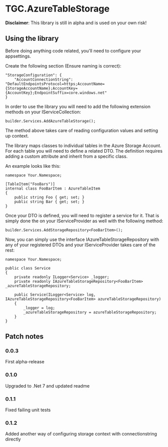 # TGC.AzureTableStorage

**Disclaimer**: This library is still in alpha and is used on your own risk!

## Using the library

Before doing anything code related, you'll need to configure your appsettings.

Create the following section (Ensure naming is correct):

	"StorageConfiguration": {
		"AccountConnectionString": "DefaultEndpointsProtocol=https;AccountName={StorageAccountName};AccountKey={AccountKey};EndpointSuffix=core.windows.net"
	}

In order to use the library you will need to add the following extension methods on your IServiceCollection:

	builder.Services.AddAzureTableStorage();

The method above takes care of reading configuration values and setting up context.

The library maps classes to individual tables in the Azure Storage Account. For each table you will need to define a related DTO. The definition requires adding a custom attribute and inherit from a specific class.

An example looks like this:

	namespace Your.Namespace;

	[TableItem("FooBars")]
	internal class FooBarItem : AzureTableItem
	{
		public string Foo { get; set; }
		public string Bar { get; set; }
	}

Once your DTO is defined, you will need to register a service for it. That is simply done the on your IServiceProvider as well with the following method:

	builder.Services.AddStorageRepository<FooBarItem>();

Now, you can simply use the interface IAzureTableStorageRepository with any of your registered DTOs and your IServiceProvider takes care of the rest:

	namespace Your.Namespace;

	public class Service
	{
		private readonly ILogger<Service> _logger;
		private readonly IAzureTableStorageRepository<FooBarItem> _azureTableStorageRepository;

		public Service(ILogger<Service> log, IAzureTableStorageRepository<FooBarItem> azureTableStorageRepository)
		{
			_logger = log;
			_azureTableStorageRepository = azureTableStorageRepository;
		}
	}

## Patch notes

### 0.0.3
First alpha-release

### 0.1.0
Upgraded to .Net 7 and updated readme

### 0.1.1
Fixed failing unit tests

### 0.1.2
Added another way of configuring storage context with connectionstring directly